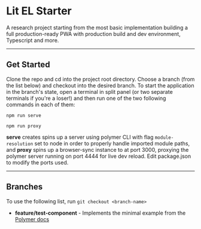 # Lit EL Starter

A research project starting from the most basic implementation building a full production-ready PWA with production build and dev environment, Typescript and more.

---

## Get Started

Clone the repo and cd into the project root directory. Choose a branch (from the list below) and checkout into the desired branch. To start the application in the branch's state, open a terminal in split panel (or two separate terminals if you're a loser!) and then run one of the two following commands in each of them:

`npm run serve`

`npm run proxy`

**serve** creates spins up a server using polymer CLI with flag `module-resolution` set to node in order to properly handle imported module paths, and **proxy** spins up a browser-sync instance to at port 3000, proxying the polymer server running on port 4444 for live dev reload. Edit package.json to modify the ports used.

---

## Branches

To use the following list, run `git checkout <branch-name>`

- **feature/test-component** - Implements the minimal example from the [Polymer docs](https://github.com/Polymer/lit-element#minimal-example)
